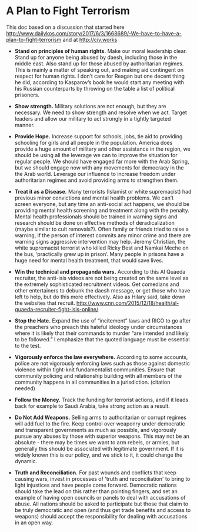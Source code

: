 # A Plan to Fight Terrorism

This doc based on a discussion that started here http://www.dailykos.com/story/2017/6/3/1668689/-We-have-to-have-a-plan-to-fight-terrorism and at http://civ.works

- **Stand on principles of human rights.**  Make our moral leadership clear.  Stand up for anyone being abused by daesh, including those in the middle east.  Also stand up for those abused by authoritarian regimes.  This is mainly a matter of speaking out, and making aid contingent on respect for human rights.  I don’t care for Reagan but one decent thing he did, according to Kasparov’s book he would start any meeting with his Russian counterparts by throwing on the table a list of political prisoners.  

- **Show strength.** Military solutions are not enough, but they are necessary.  We need to show strength and resolve when we act.  Target leaders and allow our military to act strongly in a tightly targeted manner.

- **Provide Hope.** Increase support for schools, jobs, tie aid to providing schooling for girls and all people in the population.  America does provide a huge amount of military and other assistance in the region, we should be using all the leverage we can to improve the situation for regular people.  We should have engaged far more with the Arab Spring, but we should engage now with any movements for democracy in the the Arab world.  Leverage our influence to increase freedom under authoritarian regimes and avoid providing arms to strengthen them.

- **Treat it as a Disease.** Many terrorists (Islamist or white supremacist) had previous minor convictions and mental health problems.  We can’t screen everyone, but any time an anti-social act happens, we should be providing mental health screening and treatment along with the penalty.  Mental health professionals should be trained in warning signs and research should be done on effective methods of deradicalization (maybe similar to cult removals?).  Often family or friends tried to raise a warning, if the person of interest commits any minor crime and there are warning signs aggressive intervention may help.  Jeremy Christian, the white supremacist terrorist who killed Ricky Best and Namkai Meche on the bus, ‘practically grew up in prison’.  Many people in prisons have a huge need for mental health treatment, that would save lives.

- **Win the technical and propaganda wars.**  According to this Al Quaeda recruiter, the anti-isis videos are not being created on the same level as the extremely sophisticated recruitment videos.  Get comedians and other entertainers to debunk the daesh message, or get those who have left to help, but do this more effectively.  Also as Hilary said, take down the websites that recruit. http://www.cnn.com/2015/12/18/health/al-quaeda-recruiter-fight-isis-online/

- **Stop the Hate.**  Expand the use of “incitement” laws and RICO to go after the preachers who preach this hateful ideology under circumstances where it is likely that their commands to murder “are intended and likely to be followed.”  I emphasize that the quoted language must be essential to the test.  

- **Vigorously enforce the law everywhere.**  According to some accounts, police are not vigorously enforcing laws such as those against domestic violence within tight-knit fundamentalist communities.  Ensure that community policing and relationship building with all members of the community happens in all communities in a jurisdiction.  (citation needed)

- **Follow the Money.**  Track the funding for terrorist actions, and if it leads back for example to Saudi Arabia, take strong action as a result.

- **Do Not Add Weapons.**  Selling arms to authoritarian or corrupt regimes will add fuel to the fire.  Keep control over weaponry under democratic and transparent governments as much as possible, and vigorously pursue any abuses by those with superior weapons.  This may not be an absolute - there may be times we want to arm rebels, or armies, but generally this should be associated with legitimate government.  If it is widely known this is our policy, and we stick to it, it could change the dynamic.

- **Truth and Reconciliation.** For past wounds and conflicts that keep causing wars, invest in processes of 'truth and reconciliation' to bring to light injustices and have people come forward.  Democratic nations should take the lead on this rather than pointing fingers, and set an example of having open councils or panels to deal with accusations of abuse.  All nations should be asked to participate but those that claim to be truly democratic and open (and thus get trade benefits and access to weapons) should accept the responsibility for dealing with accusations in an open way.
